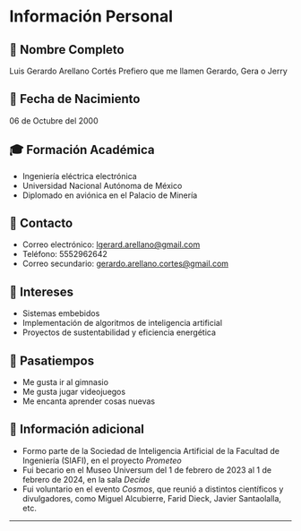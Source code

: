 # Información Personal

## 👤 Nombre Completo
Luis Gerardo Arellano Cortés
Prefiero que me llamen Gerardo, Gera o Jerry 

## 📅 Fecha de Nacimiento
06 de Octubre del 2000

## 🎓 Formación Académica
- Ingeniería eléctrica electrónica
- Universidad Nacional Autónoma de México
- Diplomado en aviónica en el Palacio de Minería

## 📧 Contacto
- Correo electrónico: lgerard.arellano@gmail.com
- Teléfono: 5552962642
- Correo secundario: gerardo.arellano.cortes@gmail.com

## 🌟 Intereses
- Sistemas embebidos 
- Implementación de algoritmos de inteligencia artificial
- Proyectos de sustentabilidad y eficiencia energética

## 🏀 Pasatiempos
- Me gusta ir al gimnasio
- Me gusta jugar videojuegos
- Me encanta aprender cosas nuevas

## 🧠 Información adicional
- Formo parte de la Sociedad de Inteligencia Artificial de la Facultad de Ingeniería (SIAFI), en el proyecto *Prometeo*
- Fui becario en el Museo Universum del 1 de febrero de 2023 al 1 de febrero de 2024, en la sala *Decide*
- Fui voluntario en el evento *Cosmos*, que reunió a distintos científicos y divulgadores, como Miguel Alcubierre, Farid Dieck, Javier Santaolalla, etc. 

---


